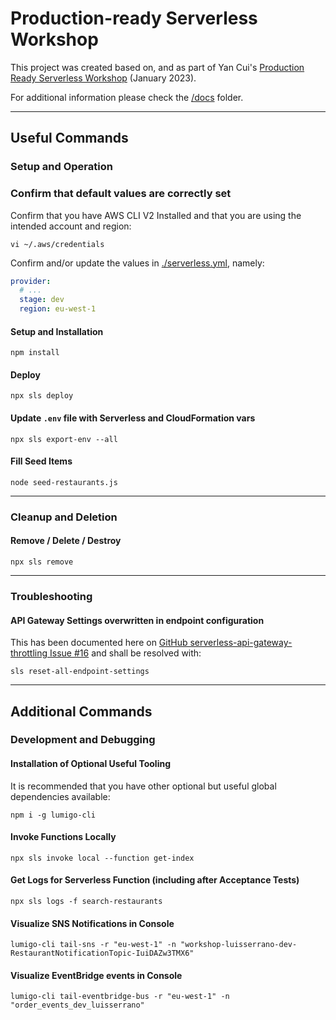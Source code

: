 # Production-ready Serverless Workshop

This project was created based on, and as part of Yan Cui's [Production Ready Serverless Workshop](https://productionreadyserverless.com/) (January 2023).

For additional information please check the [/docs](./docs) folder.

----

## Useful Commands

### Setup and Operation

### Confirm that default values are correctly set

Confirm that you have AWS CLI V2 Installed and that you are using the intended account and region:

```shell
vi ~/.aws/credentials
```

Confirm and/or update the values in [./serverless.yml](./serverless.yml), namely:

```yaml
provider:
  # ...
  stage: dev
  region: eu-west-1
```

#### Setup and Installation

```shell
npm install
```

#### Deploy

```shell
npx sls deploy
```

#### Update `.env` file with Serverless and CloudFormation vars

```shell
npx sls export-env --all
```

#### Fill Seed Items

```shell
node seed-restaurants.js
```

----

### Cleanup and Deletion

#### Remove / Delete / Destroy

```shell
npx sls remove
```

----

### Troubleshooting

#### API Gateway Settings overwritten in endpoint configuration

This has been documented here on [GitHub serverless-api-gateway-throttling Issue #16](https://github.com/DianaIonita/serverless-api-gateway-throttling/issues/16) and shall be resolved with:

```shell
sls reset-all-endpoint-settings
```

----

## Additional Commands

### Development and Debugging

#### Installation of Optional Useful Tooling

It is recommended that you have other optional but useful global dependencies available:

```shell
npm i -g lumigo-cli
```

#### Invoke Functions Locally

```shell
npx sls invoke local --function get-index
```

#### Get Logs for Serverless Function (including after Acceptance Tests)

```shell
npx sls logs -f search-restaurants
```

#### Visualize SNS Notifications in Console

```shell
lumigo-cli tail-sns -r "eu-west-1" -n "workshop-luisserrano-dev-RestaurantNotificationTopic-IuiDAZw3TMX6"
```

#### Visualize EventBridge events in Console

```shell
lumigo-cli tail-eventbridge-bus -r "eu-west-1" -n "order_events_dev_luisserrano"
```
